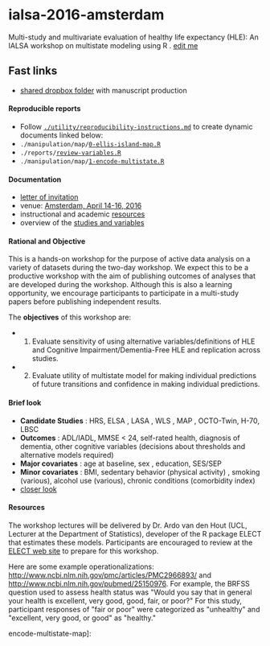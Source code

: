 # ialsa-2016-amsterdam
Multi-study and multivariate evaluation of healthy life expectancy (HLE): An IALSA workshop on multistate modeling using R . [edit me](https://github.com/IALSA/ialsa-2016-amsterdam/edit/master/README.md)

## Fast links
 - [shared dropbox folder](https://www.dropbox.com/sh/r0gj02k6yml9hxg/AADXvjxdRC3dNIsgiUUA_UNOa?dl=0) with manuscript production

#### Reproducible reports
- Follow [`./utility/reproducibility-instructions.md`](utility/reproducibility-instructions.md) to create dynamic documents linked below:
- `./manipulation/map/`[`0-ellis-island-map.R`][ellis-island-map]  
- `./reports/`[`review-variables.R`][review-variables-map]
- `./manipulation/map/`[`1-encode-multistate.R`](https://rawgit.com/IALSA/ialsa-2016-amsterdam/master/manipulation/map/1-encode-multistate-mmse.R)


#### Documentation
- [letter of invitation](./documentation/log/2016-03-02-invitation-letter.md)   
- venue: [Amsterdam, April 14-16, 2016](./documentation/venue.md)
- instructional and academic [resources](./documentation/resources-and-references.md)
- overview of the [studies and variables](./documentation/studies-and-variables.md)


#### Rational and Objective
This is a hands-on workshop for the purpose of active data analysis on a variety of datasets during the two-day workshop. We expect this to be a productive workshop with the aim of publishing outcomes of analyses that are developed during the workshop. Although this is also a learning opportunity, we encourage participants to participate in a multi-study papers before publishing independent results.

The **objectives** of this workshop are: 
* 1. Evaluate sensitivity of using alternative variables/definitions of HLE and Cognitive Impairment/Dementia-Free HLE and replication across studies.  
* 2. Evaluate utility of multistate model for making individual predictions of future transitions and confidence in making individual predictions.   
 
#### Brief look   
* **Candidate Studies** : HRS,  ELSA   , LASA  ,  WLS  ,  MAP  ,  OCTO-Twin, H-70, LBSC       
* **Outcomes** :  ADL/IADL,  MMSE < 24, self-rated health, diagnosis of dementia, other cognitive variables (decisions about thresholds and alternative models required)     
* **Major covariates** : age at baseline,  sex , education, SES/SEP   
* **Minor covariates** : BMI, sedentary behavior (physical activity) , smoking (various),  alcohol use (various),  chronic conditions (comorbidity index)   
*  [closer look](./documentation/studies-and-variables.md)   


#### Resources 

The workshop lectures will be delivered by Dr. Ardo van den Hout (UCL, Lecturer at the Department of Statistics), developer of the R package ELECT that estimates these models. Participants are encouraged to review at the [ELECT web site](http://www.ucl.ac.uk/~ucakadl/ELECT/indexELECT.html) to prepare for this workshop. 

Here are some example operationalizations: http://www.ncbi.nlm.nih.gov/pmc/articles/PMC2966893/  and  http://www.ncbi.nlm.nih.gov/pubmed/25150976. For example, the BRFSS question used to assess health status was "Would you say that in general your health is excellent, very good, good, fair, or poor?" For this study, participant responses of "fair or poor" were categorized as "unhealthy" and "excellent, very good, or good" as "healthy."


[ellis-island-map]:https://rawgit.com/IALSA/ialsa-2016-amsterdam-public/master/0-ellis-island-map.html
[review-variables-map]:https://rawgit.com/IALSA/ialsa-2016-amsterdam-public/master/review-variables-map.html
encode-multistate-map]:
